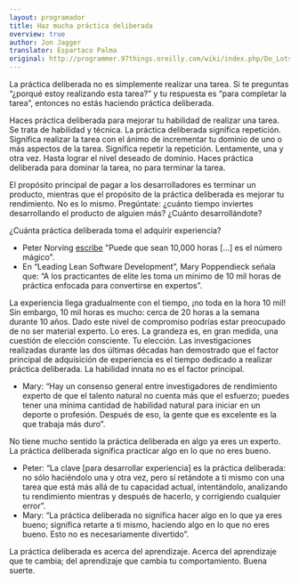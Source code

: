 ```yaml
---
layout: programador
title: Haz mucha práctica deliberada
overview: true
author: Jon Jagger
translator: Espartaco Palma
original: http://programmer.97things.oreilly.com/wiki/index.php/Do_Lots_of_Deliberate_Practice
---
```


La práctica deliberada no es simplemente realizar una tarea. Si te
preguntas “¿porqué estoy realizando esta tarea?” y tu respuesta es “para
completar la tarea”, entonces no estás haciendo práctica deliberada.

Haces práctica deliberada para mejorar tu habilidad de realizar una
tarea. Se trata de habilidad y técnica. La práctica deliberada significa
repetición. Significa realizar la tarea con el ánimo de incrementar tu
dominio de uno o más aspectos de la tarea. Significa repetir la
repetición. Lentamente, una y otra vez. Hasta lograr el nivel deseado de
dominio. Haces práctica deliberada para dominar la tarea, no para
terminar la tarea.

El propósito principal de pagar a los desarrolladores es terminar un
producto, mientras que el propósito de la práctica deliberada es mejorar
tu rendimiento. No es lo mismo. Pregúntate: ¿cuánto tiempo inviertes
desarrollando el producto de alguien más? ¿Cuánto desarrollándote?

¿Cuánta práctica deliberada toma el adquirir experiencia?

* Peter Norving [escribe][1] "Puede que sean 10,000 horas \[...\] es el
número mágico".
* En “Leading Lean Software Development”, Mary Poppendieck señala que: “A
los practicantes de elite les toma un mínimo de 10 mil horas de práctica
enfocada para convertirse en expertos”.

La experiencia llega gradualmente con el tiempo, ¡no toda en la hora 10
mil! Sin embargo, 10 mil horas es mucho: cerca de 20 horas a la semana
durante 10 años. Dado este nivel de compromiso podrías estar preocupado
de no ser material experto. Lo eres. La grandeza es, en gran medida, una
cuestión de elección consciente. Tu elección. Las investigaciones
realizadas durante las dos últimas décadas han demostrado que el factor
principal de adquisición de experiencia es el tiempo dedicado a realizar
práctica deliberada. La habilidad innata no es el factor principal.

* Mary: “Hay un consenso general entre investigadores de rendimiento
experto de que el talento natural no cuenta más que el esfuerzo; puedes
tener una mínima cantidad de habilidad natural para iniciar en un
deporte o profesión. Después de eso, la gente que es excelente es la que
trabaja más duro”.

No tiene mucho sentido la práctica deliberada en algo ya eres un
experto. La práctica deliberada significa practicar algo en lo que no
eres bueno.

* Peter: “La clave \[para desarrollar experiencia\] es la práctica
deliberada: no sólo haciéndolo una y otra vez, pero sí retándote a ti
mismo con una tarea que está más allá de tu capacidad actual,
intentándolo, analizando tu rendimiento mientras y después de hacerlo, y
corrigiendo cualquier error”.
* Mary: “La práctica deliberada no significa hacer algo en lo que ya
eres bueno; significa retarte a ti mismo, haciendo algo en lo que no eres
bueno. Esto no es necesariamente divertido”.

La práctica deliberada es acerca del aprendizaje. Acerca del aprendizaje
que te cambia; del aprendizaje que cambia tu comportamiento. Buena
suerte.

[1]: http://norvig.com/21-days.html

